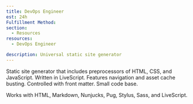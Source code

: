 ```yaml
---
title: DevOps Engineer
est: 24h
Fulfillment Method: 
section:
  - Resources
resources:
  - DevOps Engineer

description: Universal static site generator
---
```


Static site generator that includes preprocessors of HTML, CSS, and JavaScript.  Written in LiveScript. Features navigation and asset cache busting.  Controlled
with front matter.  Small code base.

Works with HTML, Markdown, Nunjucks, Pug, Stylus, Sass, and LiveScript.

